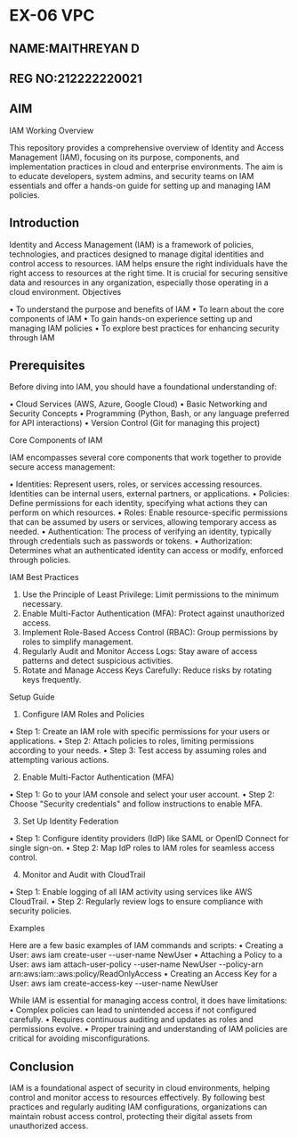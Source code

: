 # EX-06 VPC
## NAME:MAITHREYAN D
## REG NO:212222220021
## AIM

IAM Working Overview

This repository provides a comprehensive overview of Identity and Access Management (IAM), focusing on its purpose, components, and implementation practices in cloud and enterprise environments. The aim is to educate developers, system admins, and security teams on IAM essentials and offer a hands-on guide for setting up and managing IAM policies.

## Introduction
Identity and Access Management (IAM) is a framework of policies, technologies, and practices designed to manage digital identities and control access to resources. IAM helps ensure the right individuals have the right access to resources at the right time. It is crucial for securing sensitive data and resources in any organization, especially those operating in a cloud environment.
Objectives

•	To understand the purpose and benefits of IAM
•	To learn about the core components of IAM
•	To gain hands-on experience setting up and managing IAM policies
•	To explore best practices for enhancing security through IAM

## Prerequisites

Before diving into IAM, you should have a foundational understanding of:

•	Cloud Services (AWS, Azure, Google Cloud)
•	Basic Networking and Security Concepts
•	Programming (Python, Bash, or any language preferred for API interactions)
•	Version Control (Git for managing this project)

Core Components of IAM

IAM encompasses several core components that work together to provide secure access management:

•	Identities: Represent users, roles, or services accessing resources. Identities can be internal users, external partners, or applications.
•	Policies: Define permissions for each identity, specifying what actions they can perform on which resources.
•	Roles: Enable resource-specific permissions that can be assumed by users or services, allowing temporary access as needed.
•	Authentication: The process of verifying an identity, typically through credentials such as passwords or tokens.
•	Authorization: Determines what an authenticated identity can access or modify, enforced through policies.

IAM Best Practices

1.	Use the Principle of Least Privilege: Limit permissions to the minimum necessary.
2.	Enable Multi-Factor Authentication (MFA): Protect against unauthorized access.
3.	Implement Role-Based Access Control (RBAC): Group permissions by roles to simplify management.
4.	Regularly Audit and Monitor Access Logs: Stay aware of access patterns and detect suspicious activities.
5.	Rotate and Manage Access Keys Carefully: Reduce risks by rotating keys frequently.

Setup Guide

1.	Configure IAM Roles and Policies

•	Step 1: Create an IAM role with specific permissions for your users or applications.
•	Step 2: Attach policies to roles, limiting permissions according to your needs.
•	Step 3: Test access by assuming roles and attempting various actions.

2.	Enable Multi-Factor Authentication (MFA)

•	Step 1: Go to your IAM console and select your user account.
•	Step 2: Choose "Security credentials" and follow instructions to enable MFA.

3.	Set Up Identity Federation

•	Step 1: Configure identity providers (IdP) like SAML or OpenID Connect for single sign-on.
•	Step 2: Map IdP roles to IAM roles for seamless access control.

4.	Monitor and Audit with CloudTrail

•	Step 1: Enable logging of all IAM activity using services like AWS CloudTrail.
•	Step 2: Regularly review logs to ensure compliance with security policies.

Examples

Here are a few basic examples of IAM commands and scripts:
•	Creating a User:
aws iam create-user --user-name NewUser
•	Attaching a Policy to a User:
aws iam attach-user-policy --user-name NewUser --policy-arn arn:aws:iam::aws:policy/ReadOnlyAccess
•	Creating an Access Key for a User:
aws iam create-access-key --user-name NewUser






While IAM is essential for managing access control, it does have limitations:
•	Complex policies can lead to unintended access if not configured carefully.
•	Requires continuous auditing and updates as roles and permissions evolve.
•	Proper training and understanding of IAM policies are critical for avoiding misconfigurations.


## Conclusion
IAM is a foundational aspect of security in cloud environments, helping control and monitor access to resources effectively. By following best practices and regularly auditing IAM configurations, organizations can maintain robust access control, protecting their digital assets from unauthorized access.






